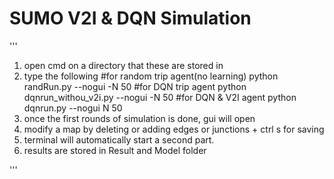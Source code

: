 # SUMO V2I & DQN Simulation

'''
1. open cmd on a directory that these are stored in
2. type the following
#for random trip agent(no learning)
python randRun.py --nogui -N 50
#for DQN trip agent
python dqnrun_withou_v2i.py --nogui -N 50
#for DQN & V2I agent
python dqnrun.py --nogui N 50
4. once the first rounds of simulation is done, gui will open
5. modify a map by deleting or adding edges or junctions + ctrl s for saving
6. terminal will automatically start a second part.
7. results are stored in Result and Model folder

'''
